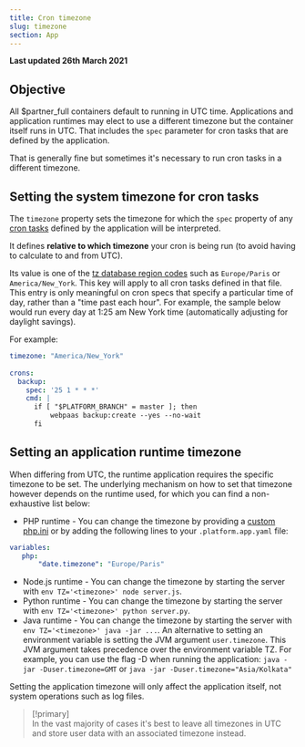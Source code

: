 ```yaml
---
title: Cron timezone
slug: timezone
section: App
---
```


**Last updated 26th March 2021**



## Objective  

All $partner_full containers default to running in UTC time.  Applications and application runtimes may elect to use a different timezone but the container itself runs in UTC.  That includes the `spec` parameter for cron tasks that are defined by the application.

That is generally fine but sometimes it's necessary to run cron tasks in a different timezone.

## Setting the system timezone for cron tasks

The `timezone` property sets the timezone for which the `spec` property of any [cron tasks](../cron) defined by the application will be interpreted.

It defines **relative to which timezone** your cron is being run (to avoid having to calculate to and from UTC).

Its value is one of the [tz database region codes](https://en.wikipedia.org/wiki/List_of_tz_database_time_zones) such as `Europe/Paris` or `America/New_York`.  This key will apply to all cron tasks defined in that file.
This entry is only meaningful on cron specs that specify a particular time of day, rather than a "time past each hour".  For example, the sample below would run every day at 1:25 am New York time (automatically adjusting for daylight savings).

For example:

```yaml
timezone: "America/New_York"
    
crons:
  backup:
    spec: '25 1 * * *'
    cmd: |
      if [ "$PLATFORM_BRANCH" = master ]; then
          webpaas backup:create --yes --no-wait
      fi
```

## Setting an application runtime timezone

When differing from UTC, the runtime application requires the specific timezone to be set.
The underlying mechanism on how to set that timezone however depends on the runtime used, for which you can find a non-exhaustive list below:
* PHP runtime - You can change the timezone by providing a [custom php.ini](../../languages-php/ini) or by adding the following lines to your `.platform.app.yaml` file:

```yaml
variables:
   php:
       "date.timezone": "Europe/Paris"
``` 
* Node.js runtime - You can change the timezone by starting the server with `env TZ='<timezone>' node server.js`.
* Python runtime - You can change the timezone by starting the server with `env TZ='<timezone>' python server.py`.
* Java runtime - You can change the timezone by starting the server with `env TZ='<timezone>' java -jar ...`. An alternative to setting an environment variable is setting the JVM argument `user.timezone`. This JVM argument takes precedence over the environment variable TZ. For example, you can use the flag -D when running the application: `java -jar -Duser.timezone=GMT` or `java -jar -Duser.timezone="Asia/Kolkata"`

Setting the application timezone will only affect the application itself, not system operations such as log files.

> [!primary]  
> In the vast majority of cases it's best to leave all timezones in UTC and store user data with an associated timezone instead.
> 



